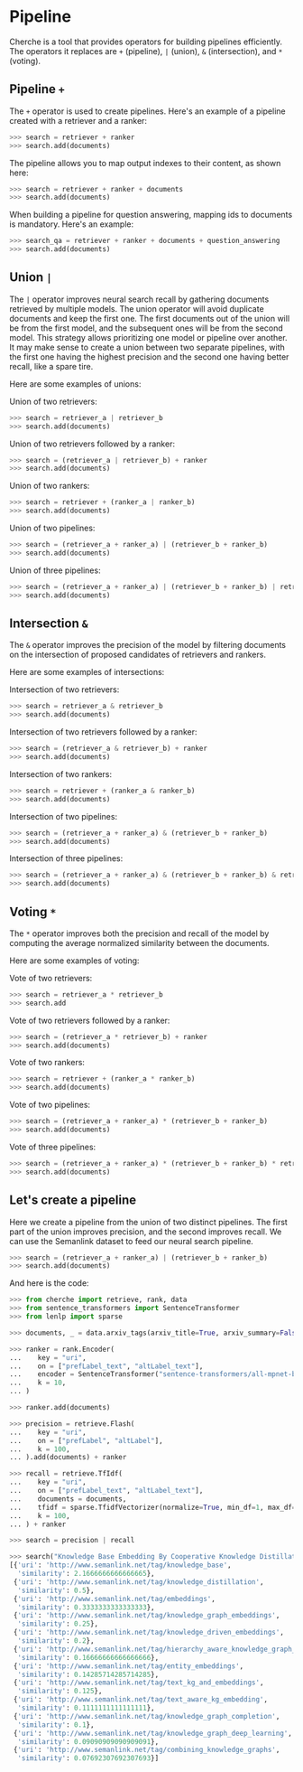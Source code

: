 # Pipeline

Cherche is a tool that provides operators for building pipelines efficiently. The operators it replaces are `+` (pipeline), `|` (union), `&` (intersection), and `*` (voting).

## Pipeline `+`

The `+` operator is used to create pipelines. Here's an example of a pipeline created with a retriever and a ranker:

```python
>>> search = retriever + ranker
>>> search.add(documents)
```

The pipeline allows you to map output indexes to their content, as shown here:

```python
>>> search = retriever + ranker + documents
>>> search.add(documents)
```

When building a pipeline for question answering, mapping ids to documents is mandatory. Here's an example:

```python
>>> search_qa = retriever + ranker + documents + question_answering
>>> search.add(documents)
```

## Union `|`

The `|` operator improves neural search recall by gathering documents retrieved by multiple models. The union operator will avoid duplicate documents and keep the first one. The first documents out of the union will be from the first model, and the subsequent ones will be from the second model. This strategy allows prioritizing one model or pipeline over another. It may make sense to create a union between two separate pipelines, with the first one having the highest precision and the second one having better recall, like a spare tire.

Here are some examples of unions:

Union of two retrievers:

```python
>>> search = retriever_a | retriever_b
>>> search.add(documents)
```

Union of two retrievers followed by a ranker:

```python
>>> search = (retriever_a | retriever_b) + ranker
>>> search.add(documents)
```

Union of two rankers:

```python
>>> search = retriever + (ranker_a | ranker_b)
>>> search.add(documents)
```

Union of two pipelines:

```python
>>> search = (retriever_a + ranker_a) | (retriever_b + ranker_b)
>>> search.add(documents)
```

Union of three pipelines:

```python
>>> search = (retriever_a + ranker_a) | (retriever_b + ranker_b) | retriever_c
>>> search.add(documents)
```

## Intersection `&`

The `&` operator improves the precision of the model by filtering documents on the intersection of proposed candidates of retrievers and rankers.

Here are some examples of intersections:

Intersection of two retrievers:

```python
>>> search = retriever_a & retriever_b
>>> search.add(documents)
```

Intersection of two retrievers followed by a ranker:

```python
>>> search = (retriever_a & retriever_b) + ranker
>>> search.add(documents)
```

Intersection of two rankers:

```python
>>> search = retriever + (ranker_a & ranker_b)
>>> search.add(documents)
```

Intersection of two pipelines:

```python
>>> search = (retriever_a + ranker_a) & (retriever_b + ranker_b)
>>> search.add(documents)
```

Intersection of three pipelines:

```python
>>> search = (retriever_a + ranker_a) & (retriever_b + ranker_b) & retriever_c
>>> search.add(documents)
```

## Voting `*`

The `*` operator improves both the precision and recall of the model by computing the average normalized similarity between the documents.

Here are some examples of voting:

Vote of two retrievers:

```python
>>> search = retriever_a * retriever_b
>>> search.add
```

Vote of two retrievers followed by a ranker:

```python
>>> search = (retriever_a * retriever_b) + ranker
>>> search.add(documents)
```

Vote of two rankers:

```python
>>> search = retriever + (ranker_a * ranker_b)
>>> search.add(documents)
```

Vote of two pipelines:

```python
>>> search = (retriever_a + ranker_a) * (retriever_b + ranker_b)
>>> search.add(documents)
```

Vote of three pipelines:

```python
>>> search = (retriever_a + ranker_a) * (retriever_b + ranker_b) * retriever_c
>>> search.add(documents)
```

## Let's create a pipeline

Here we create a pipeline from the union of two distinct pipelines. The first part of the union improves precision, and the second improves recall. We can use the Semanlink dataset to feed our neural search pipeline.

```python
>>> search = (retriever_a + ranker_a) | (retriever_b + ranker_b)
>>> search.add(documents)
```

And here is the code:

```python
>>> from cherche import retrieve, rank, data
>>> from sentence_transformers import SentenceTransformer
>>> from lenlp import sparse

>>> documents, _ = data.arxiv_tags(arxiv_title=True, arxiv_summary=False, comment=False)

>>> ranker = rank.Encoder(
...    key = "uri",
...    on = ["prefLabel_text", "altLabel_text"],
...    encoder = SentenceTransformer("sentence-transformers/all-mpnet-base-v2").encode,
...    k = 10,
... )

>>> ranker.add(documents)

>>> precision = retrieve.Flash(
...    key = "uri",
...    on = ["prefLabel", "altLabel"],
...    k = 100,
... ).add(documents) + ranker

>>> recall = retrieve.TfIdf(
...    key = "uri",
...    on = ["prefLabel_text", "altLabel_text"],
...    documents = documents,
...    tfidf = sparse.TfidfVectorizer(normalize=True, min_df=1, max_df=0.9, ngram_range=(3, 7), analyzer="char"),
...    k = 100,
... ) + ranker

>>> search = precision | recall

>>> search("Knowledge Base Embedding By Cooperative Knowledge Distillation")
[{'uri': 'http://www.semanlink.net/tag/knowledge_base',
  'similarity': 2.1666666666666665},
 {'uri': 'http://www.semanlink.net/tag/knowledge_distillation',
  'similarity': 0.5},
 {'uri': 'http://www.semanlink.net/tag/embeddings',
  'similarity': 0.3333333333333333},
 {'uri': 'http://www.semanlink.net/tag/knowledge_graph_embeddings',
  'similarity': 0.25},
 {'uri': 'http://www.semanlink.net/tag/knowledge_driven_embeddings',
  'similarity': 0.2},
 {'uri': 'http://www.semanlink.net/tag/hierarchy_aware_knowledge_graph_embeddings',
  'similarity': 0.16666666666666666},
 {'uri': 'http://www.semanlink.net/tag/entity_embeddings',
  'similarity': 0.14285714285714285},
 {'uri': 'http://www.semanlink.net/tag/text_kg_and_embeddings',
  'similarity': 0.125},
 {'uri': 'http://www.semanlink.net/tag/text_aware_kg_embedding',
  'similarity': 0.1111111111111111},
 {'uri': 'http://www.semanlink.net/tag/knowledge_graph_completion',
  'similarity': 0.1},
 {'uri': 'http://www.semanlink.net/tag/knowledge_graph_deep_learning',
  'similarity': 0.09090909090909091},
 {'uri': 'http://www.semanlink.net/tag/combining_knowledge_graphs',
  'similarity': 0.07692307692307693}]
```

